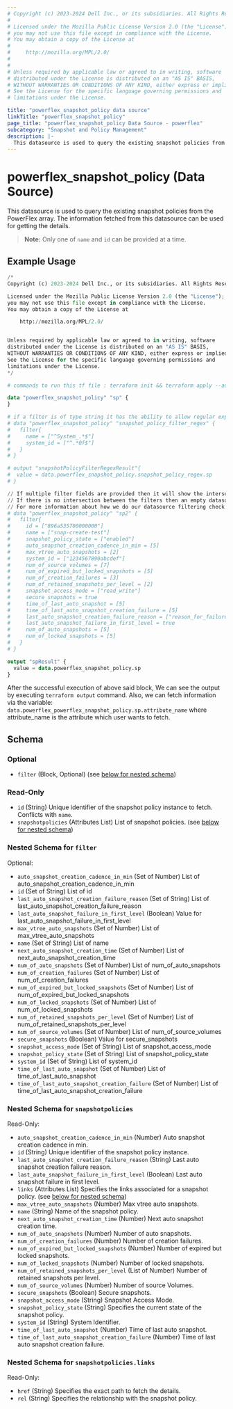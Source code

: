 ```yaml
---
# Copyright (c) 2023-2024 Dell Inc., or its subsidiaries. All Rights Reserved.
# 
# Licensed under the Mozilla Public License Version 2.0 (the "License");
# you may not use this file except in compliance with the License.
# You may obtain a copy of the License at
# 
#     http://mozilla.org/MPL/2.0/
# 
# 
# Unless required by applicable law or agreed to in writing, software
# distributed under the License is distributed on an "AS IS" BASIS,
# WITHOUT WARRANTIES OR CONDITIONS OF ANY KIND, either express or implied.
# See the License for the specific language governing permissions and
# limitations under the License.

title: "powerflex_snapshot_policy data source"
linkTitle: "powerflex_snapshot_policy"
page_title: "powerflex_snapshot_policy Data Source - powerflex"
subcategory: "Snapshot and Policy Management"
description: |-
  This datasource is used to query the existing snapshot policies from the PowerFlex array. The information fetched from this datasource can be used for getting the details.
---
```


# powerflex_snapshot_policy (Data Source)

This datasource is used to query the existing snapshot policies from the PowerFlex array. The information fetched from this datasource can be used for getting the details.

> **Note:** Only one of `name` and `id` can be provided at a time.

## Example Usage

```terraform
/*
Copyright (c) 2023-2024 Dell Inc., or its subsidiaries. All Rights Reserved.

Licensed under the Mozilla Public License Version 2.0 (the "License");
you may not use this file except in compliance with the License.
You may obtain a copy of the License at

    http://mozilla.org/MPL/2.0/


Unless required by applicable law or agreed to in writing, software
distributed under the License is distributed on an "AS IS" BASIS,
WITHOUT WARRANTIES OR CONDITIONS OF ANY KIND, either express or implied.
See the License for the specific language governing permissions and
limitations under the License.
*/

# commands to run this tf file : terraform init && terraform apply --auto-approve

data "powerflex_snapshot_policy" "sp" {
}

# if a filter is of type string it has the ability to allow regular expressions
# data "powerflex_snapshot_policy" "snapshot_policy_filter_regex" {
#   filter{
#     name = ["^System_.*$"]
#     system_id = ["^.*0f$"]
#   }
# }

# output "snapshotPolicyFilterRegexResult"{
#  value = data.powerflex_snapshot_policy.snapshot_policy_regex.sp
# }

// If multiple filter fields are provided then it will show the intersection of all of those fields.
// If there is no intersection between the filters then an empty datasource will be returned
// For more information about how we do our datasource filtering check out our guides: https://dell.github.io/terraform-docs/docs/storage/platforms/powerflex/product_guide/examples/
# data "powerflex_snapshot_policy" "sp2" {
#   filter{
#     id = ["896a535700000000"]
#     name = ["snap-create-test"]
#     snapshot_policy_state = ["enabled"]
#     auto_snapshot_creation_cadence_in_min = [5]
#     max_vtree_auto_snapshots = [2]
#     system_id = ["1234567890abcdef"]
#     num_of_source_volumes = [7]
#     num_of_expired_but_locked_snapshots = [5]
#     num_of_creation_failures = [3]
#     num_of_retained_snapshots_per_level = [2]
#     snapshot_access_mode = ["read_write"]
#     secure_snapshots = true
#     time_of_last_auto_snapshot = [5]
#     time_of_last_auto_snapshot_creation_failure = [5]
#     last_auto_snapshot_creation_failure_reason = ["reason_for_failure"]
#     last_auto_snapshot_failure_in_first_level = true
#     num_of_auto_snapshots = [5]
#     num_of_locked_snapshots = [5]
#   }
# }

output "spResult" {
  value = data.powerflex_snapshot_policy.sp
}
```

After the successful execution of above said block, We can see the output by executing `terraform output` command. Also, we can fetch information via the variable: `data.powerflex_powerflex_snapshot_policy.sp.attribute_name` where attribute_name is the attribute which user wants to fetch.

<!-- schema generated by tfplugindocs -->
## Schema

### Optional

- `filter` (Block, Optional) (see [below for nested schema](#nestedblock--filter))

### Read-Only

- `id` (String) Unique identifier of the snapshot policy instance to fetch. Conflicts with `name`.
- `snapshotpolicies` (Attributes List) List of snapshot policies. (see [below for nested schema](#nestedatt--snapshotpolicies))

<a id="nestedblock--filter"></a>
### Nested Schema for `filter`

Optional:

- `auto_snapshot_creation_cadence_in_min` (Set of Number) List of auto_snapshot_creation_cadence_in_min
- `id` (Set of String) List of id
- `last_auto_snapshot_creation_failure_reason` (Set of String) List of last_auto_snapshot_creation_failure_reason
- `last_auto_snapshot_failure_in_first_level` (Boolean) Value for last_auto_snapshot_failure_in_first_level
- `max_vtree_auto_snapshots` (Set of Number) List of max_vtree_auto_snapshots
- `name` (Set of String) List of name
- `next_auto_snapshot_creation_time` (Set of Number) List of next_auto_snapshot_creation_time
- `num_of_auto_snapshots` (Set of Number) List of num_of_auto_snapshots
- `num_of_creation_failures` (Set of Number) List of num_of_creation_failures
- `num_of_expired_but_locked_snapshots` (Set of Number) List of num_of_expired_but_locked_snapshots
- `num_of_locked_snapshots` (Set of Number) List of num_of_locked_snapshots
- `num_of_retained_snapshots_per_level` (Set of Number) List of num_of_retained_snapshots_per_level
- `num_of_source_volumes` (Set of Number) List of num_of_source_volumes
- `secure_snapshots` (Boolean) Value for secure_snapshots
- `snapshot_access_mode` (Set of String) List of snapshot_access_mode
- `snapshot_policy_state` (Set of String) List of snapshot_policy_state
- `system_id` (Set of String) List of system_id
- `time_of_last_auto_snapshot` (Set of Number) List of time_of_last_auto_snapshot
- `time_of_last_auto_snapshot_creation_failure` (Set of Number) List of time_of_last_auto_snapshot_creation_failure


<a id="nestedatt--snapshotpolicies"></a>
### Nested Schema for `snapshotpolicies`

Read-Only:

- `auto_snapshot_creation_cadence_in_min` (Number) Auto snapshot creation cadence in min.
- `id` (String) Unique identifier of the snapshot policy instance.
- `last_auto_snapshot_creation_failure_reason` (String) Last auto snapshot creation failure reason.
- `last_auto_snapshot_failure_in_first_level` (Boolean) Last auto snapshot failure in first level.
- `links` (Attributes List) Specifies the links associated for a snapshot policy. (see [below for nested schema](#nestedatt--snapshotpolicies--links))
- `max_vtree_auto_snapshots` (Number) Max vtree auto snapshots.
- `name` (String) Name of the snapshot policy.
- `next_auto_snapshot_creation_time` (Number) Next auto snapshot creation time.
- `num_of_auto_snapshots` (Number) Number of auto snapshots.
- `num_of_creation_failures` (Number) Number of creation failures.
- `num_of_expired_but_locked_snapshots` (Number) Number of expired but locked snapshots.
- `num_of_locked_snapshots` (Number) Number of locked snapshots.
- `num_of_retained_snapshots_per_level` (List of Number) Number of retained snapshots per level.
- `num_of_source_volumes` (Number) Number of source Volumes.
- `secure_snapshots` (Boolean) Secure snapshots.
- `snapshot_access_mode` (String) Snapshot Access Mode.
- `snapshot_policy_state` (String) Specifies the current state of the snapshot policy.
- `system_id` (String) System Identifier.
- `time_of_last_auto_snapshot` (Number) Time of last auto snapshot.
- `time_of_last_auto_snapshot_creation_failure` (Number) Time of last auto snapshot creation failure.

<a id="nestedatt--snapshotpolicies--links"></a>
### Nested Schema for `snapshotpolicies.links`

Read-Only:

- `href` (String) Specifies the exact path to fetch the details.
- `rel` (String) Specifies the relationship with the snapshot policy.


